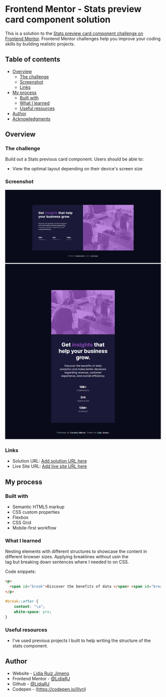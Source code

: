 # Frontend Mentor - Stats preview card component solution

This is a solution to the [Stats preview card component challenge on Frontend Mentor](https://www.frontendmentor.io/challenges/stats-preview-card-component-8JqbgoU62). Frontend Mentor challenges help you improve your coding skills by building realistic projects. 

## Table of contents

- [Overview](#overview)
  - [The challenge](#the-challenge)
  - [Screenshot](#screenshot)
  - [Links](#links)
- [My process](#my-process)
  - [Built with](#built-with)
  - [What I learned](#what-i-learned)
  - [Useful resources](#useful-resources)
- [Author](#author)
- [Acknowledgments](#acknowledgments)


## Overview

### The challenge

Build out a Stats previous card component. Users should be able to:

- View the optimal layout depending on their device's screen size

### Screenshot

[![Desktop_version](https://github.com/LidiaRJ/Stats-card-component/blob/main/myScreenshots/Desktop_stats%20component_LRJ.jpg)](https://github.com/LidiaRJ/Stats-card-component/blob/main/myScreenshots/Desktop_stats%20component_LRJ.jpg)
[![Mobile_version](https://github.com/LidiaRJ/Stats-card-component/blob/main/myScreenshots/Mobile_stats_component_LRJ.jpg)](https://github.com/LidiaRJ/Stats-card-component/blob/main/myScreenshots/Mobile_stats_component_LRJ.jpg)

### Links

- Solution URL: [Add solution URL here](https://github.com/LidiaRJ/Stats-card-component.git)
- Live Site URL: [Add live site URL here](https://lidiarj.github.io/Stats-card-component/)

## My process

### Built with

- Semantic HTML5 markup
- CSS custom properties
- Flexbox
- CSS Grid
- Mobile-first workflow

### What I learned

Nesting elements with different structures to showcase the content in different browser sizes. Applying breaklines without usin the <br> tag but breaking down sentences where I needed to on CSS. 

Code snippets:

```html
<p>
  <span id="break">Discover the benefits of data </span> <span id="break">analytics and make better decisions</span><span id="break">regarding revenue, customer </span><span id="break">experience, and overall efficiency.</span>
</p>
```
```css
#break::after {
    content: "\a";
    white-space: pre;
}
```

### Useful resources

-  I've used previous projects I built to help writing the structure of the stats component.

## Author

- Website - [Lidia Ruiz Jimeno](https://www.behance.net/Lidiarjimeno)
- Frontend Mentor - [@LidiaRJ](https://www.frontendmentor.io/profile/LidiaRJ)
- Github - [@LidiaRJ](https://github.com/LidiaRJ)
- Codepen - (https://codepen.io/lilyrj)

